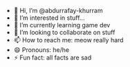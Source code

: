 - 👋 Hi, I’m @abdurrafay-khurram
- 👀 I’m interested in stuff...
- 🌱 I’m currently learning game dev
- 💞️ I’m looking to collaborate on stuff
- 📫 How to reach me: meow really hard
- 😄 Pronouns: he/he
- ⚡ Fun fact: all facts are sad

<!---
abdurrafay-khurram/abdurrafay-khurram is a ✨ special ✨ repository because its `README.md` (this file) appears on your GitHub profile.
You can click the Preview link to take a look at your changes.
--->
